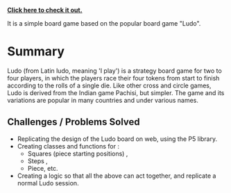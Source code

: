 **[Click here to check it out.](https://ludo.adtjha.vercel.app/)**

It is a simple board game based on the popular board game "Ludo".

# Summary
Ludo (from Latin ludo, meaning 'I play') is a strategy board game for two to four players, in which the players race their four tokens from start to finish according to the rolls of a single die. Like other cross and circle games, Ludo is derived from the Indian game Pachisi, but simpler. The game and its variations are popular in many countries and under various names.

## Challenges / Problems Solved
- Replicating the design of the Ludo board on web, using the P5 library.
- Creating classes and functions for :
  - Squares (piece starting positions) ,
  - Steps ,
  - Piece, etc.
- Creating a logic so that all the above can act together, and replicate a normal Ludo session.

